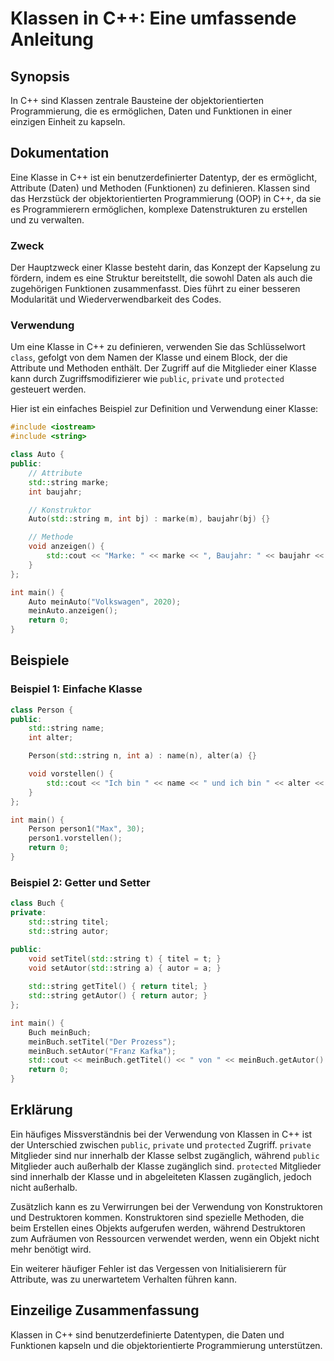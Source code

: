 <!--
Meta Description: # Klassen in C++: Eine umfassende Anleitung ## Synopsis In C++ sind Klassen zentrale Bausteine der objektorientierten Programmierung, die es ermöglich...
Meta Keywords: std, der, und, string, klasse
-->

# Klassen in C++: Eine umfassende Anleitung

## Synopsis
In C++ sind Klassen zentrale Bausteine der objektorientierten Programmierung, die es ermöglichen, Daten und Funktionen in einer einzigen Einheit zu kapseln.

## Dokumentation
Eine Klasse in C++ ist ein benutzerdefinierter Datentyp, der es ermöglicht, Attribute (Daten) und Methoden (Funktionen) zu definieren. Klassen sind das Herzstück der objektorientierten Programmierung (OOP) in C++, da sie es Programmierern ermöglichen, komplexe Datenstrukturen zu erstellen und zu verwalten. 

### Zweck
Der Hauptzweck einer Klasse besteht darin, das Konzept der Kapselung zu fördern, indem es eine Struktur bereitstellt, die sowohl Daten als auch die zugehörigen Funktionen zusammenfasst. Dies führt zu einer besseren Modularität und Wiederverwendbarkeit des Codes.

### Verwendung
Um eine Klasse in C++ zu definieren, verwenden Sie das Schlüsselwort `class`, gefolgt von dem Namen der Klasse und einem Block, der die Attribute und Methoden enthält. Der Zugriff auf die Mitglieder einer Klasse kann durch Zugriffsmodifizierer wie `public`, `private` und `protected` gesteuert werden.

Hier ist ein einfaches Beispiel zur Definition und Verwendung einer Klasse:

```cpp
#include <iostream>
#include <string>

class Auto {
public:
    // Attribute
    std::string marke;
    int baujahr;

    // Konstruktor
    Auto(std::string m, int bj) : marke(m), baujahr(bj) {}

    // Methode
    void anzeigen() {
        std::cout << "Marke: " << marke << ", Baujahr: " << baujahr << std::endl;
    }
};

int main() {
    Auto meinAuto("Volkswagen", 2020);
    meinAuto.anzeigen();
    return 0;
}
```

## Beispiele
### Beispiel 1: Einfache Klasse
```cpp
class Person {
public:
    std::string name;
    int alter;

    Person(std::string n, int a) : name(n), alter(a) {}

    void vorstellen() {
        std::cout << "Ich bin " << name << " und ich bin " << alter << " Jahre alt." << std::endl;
    }
};

int main() {
    Person person1("Max", 30);
    person1.vorstellen();
    return 0;
}
```

### Beispiel 2: Getter und Setter
```cpp
class Buch {
private:
    std::string titel;
    std::string autor;

public:
    void setTitel(std::string t) { titel = t; }
    void setAutor(std::string a) { autor = a; }
    
    std::string getTitel() { return titel; }
    std::string getAutor() { return autor; }
};

int main() {
    Buch meinBuch;
    meinBuch.setTitel("Der Prozess");
    meinBuch.setAutor("Franz Kafka");
    std::cout << meinBuch.getTitel() << " von " << meinBuch.getAutor() << std::endl;
    return 0;
}
```

## Erklärung
Ein häufiges Missverständnis bei der Verwendung von Klassen in C++ ist der Unterschied zwischen `public`, `private` und `protected` Zugriff. `private` Mitglieder sind nur innerhalb der Klasse selbst zugänglich, während `public` Mitglieder auch außerhalb der Klasse zugänglich sind. `protected` Mitglieder sind innerhalb der Klasse und in abgeleiteten Klassen zugänglich, jedoch nicht außerhalb.

Zusätzlich kann es zu Verwirrungen bei der Verwendung von Konstruktoren und Destruktoren kommen. Konstruktoren sind spezielle Methoden, die beim Erstellen eines Objekts aufgerufen werden, während Destruktoren zum Aufräumen von Ressourcen verwendet werden, wenn ein Objekt nicht mehr benötigt wird.

Ein weiterer häufiger Fehler ist das Vergessen von Initialisierern für Attribute, was zu unerwartetem Verhalten führen kann.

## Einzeilige Zusammenfassung
Klassen in C++ sind benutzerdefinierte Datentypen, die Daten und Funktionen kapseln und die objektorientierte Programmierung unterstützen.